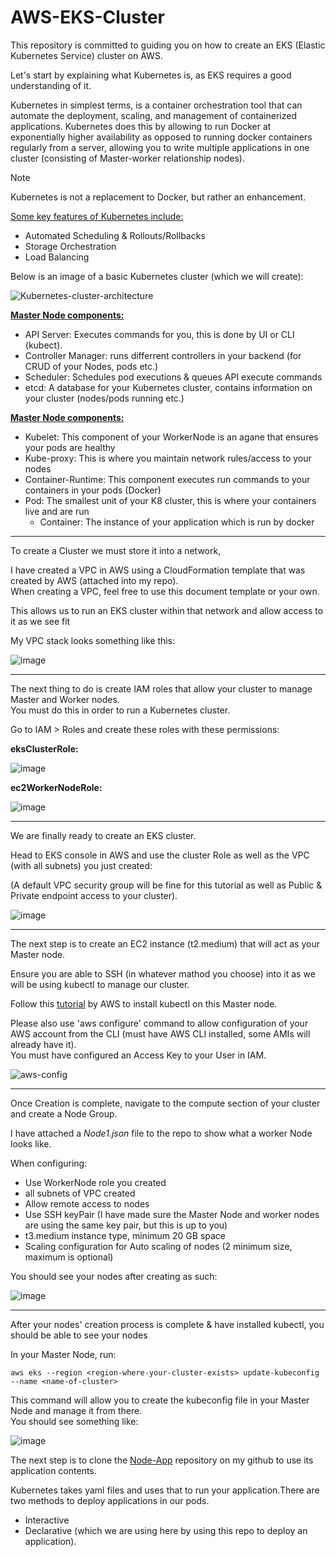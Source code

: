 # AWS-EKS-Cluster

This repository is committed to guiding you on how to create an EKS (Elastic Kubernetes Service) cluster on AWS.

Let's start by explaining what Kubernetes is, as EKS requires a good understanding of it.

Kubernetes in simplest terms, is a container orchestration tool that can automate the deployment, scaling, and management of containerized applications. Kubernetes does this by allowing to run Docker at exponentially higher availability as opposed to running docker containers regularly from a server, allowing you to write multiple applications in one cluster (consisting of Master-worker relationship nodes).

> [!NOTE]  
> Kubernetes is not a replacement to Docker, but rather an enhancement.

<ins>Some key features of Kubernetes include:</ins>
 - Automated Scheduling & Rollouts/Rollbacks
 - Storage Orchestration
 - Load Balancing

Below is an image of a basic Kubernetes cluster (which we will create):

![Kubernetes-cluster-architecture](https://github.com/Semir-Devops/AWS-EKS-Cluster/assets/144611511/4f834c22-e738-4929-864b-fc896091686e)

<ins><b>Master Node components:</b></ins>

 * API Server: Executes commands for you, this is done by UI or CLI (kubect).
 * Controller Manager: runs differrent controllers in your backend (for CRUD of your Nodes, pods etc.)
 * Scheduler: Schedules pod executions & queues API execute commands
 * etcd: A database for your Kubernetes cluster, contains information on your cluster (nodes/pods running etc.)

<ins><b>Master Node components:</b></ins>

 * Kubelet: This component of your WorkerNode is an agane that ensures your pods are healthy
 * Kube-proxy: This is where you maintain network rules/access to your nodes
 * Container-Runtime: This component executes run commands to your containers in your pods (Docker)
 * Pod: The smallest unit of your K8 cluster, this is where your containers live and are run
    * Container: The instance of your application which is run by docker

<hr/>

To create a Cluster we must store it into a network,

I have created a VPC in AWS using a CloudFormation template that was created by AWS (attached into my repo).<br/>When creating a VPC, feel free to use this document template or your own.

This allows us to run an EKS cluster within that network and allow access to it as we see fit

My VPC stack looks something like this:

![image](https://github.com/Semir-Devops/AWS-EKS-Cluster/assets/144611511/55f29362-9448-4061-b5e8-3239ac73a4fe)

<hr/>

The next thing to do is create IAM roles that allow your cluster to manage Master and Worker nodes.<br/>You must do this in order to run a Kubernetes cluster.

Go to IAM > Roles and create these roles with these permissions:

<b>eksClusterRole:</b>

![image](https://github.com/Semir-Devops/AWS-EKS-Cluster/assets/144611511/27653f53-01bc-410e-8aac-c1e1acd1e076)

<b>ec2WorkerNodeRole:</b>

![image](https://github.com/Semir-Devops/AWS-EKS-Cluster/assets/144611511/7b4f13f1-05a0-4964-9319-877952f13d35)

<hr/>

We are finally ready to create an EKS cluster. 

Head to EKS console in AWS and use the cluster Role as well as the VPC (with all subnets) you just created:

(A default VPC security group will be fine for this tutorial as well as Public & Private endpoint access to your cluster). 

![image](https://github.com/Semir-Devops/AWS-EKS-Cluster/assets/144611511/bb81ac96-3dde-4a87-9092-6042c98dc8d7)

<hr/>

The next step is to create an EC2 instance (t2.medium) that will act as your Master node.

Ensure you are able to SSH (in whatever mathod you choose) into it as we will be using kubectl to manage our cluster.

Follow this <a href="https://docs.aws.amazon.com/eks/latest/userguide/install-kubectl.html">tutorial</a> by AWS to install kubectl on this Master node.

Please also use 'aws configure' command to allow configuration of your AWS account from the CLI (must have AWS CLI installed, some AMIs will already have it).<br/>You must have configured an Access Key to your User in IAM.

![aws-config](https://github.com/Semir-Devops/AWS-EKS-Cluster/assets/144611511/77b65f81-414e-450d-b006-f2d6f165ae8f)


<hr/>

Once Creation is complete, navigate to the compute section of your cluster and create a Node Group.

I have attached a *Node1.json* file to the repo to show what a worker Node looks like.

When configuring:

 - Use WorkerNode role you created
 - all subnets of VPC created
 - Allow remote access to nodes
 - Use SSH keyPair (I have made sure the Master Node and worker nodes are using the same key pair, but this is up to you)
 - t3.medium instance type, minimum 20 GB space
 - Scaling configuration for Auto scaling of nodes (2 minimum size, maximum is optional)

You should see your nodes after creating as such:

![image](https://github.com/Semir-Devops/AWS-EKS-Cluster/assets/144611511/013002b3-1c16-404c-9380-f0b6797ca432)

<hr/>

After your nodes' creation process is complete & have installed kubectl, you should be able to see your nodes

In your Master Node, run:

```
aws eks --region <region-where-your-cluster-exists> update-kubeconfig --name <name-of-cluster>

```

This command will allow you to create the kubeconfig file in your Master Node and manage it from there.<br/>You should see something like:

![image](https://github.com/Semir-Devops/AWS-EKS-Cluster/assets/144611511/9c4e224b-71fb-4793-8ded-83687d7837df)

The next step is to clone the <a href="https://github.com/Semir-Devops/Node-App">Node-App</a> repository on my github to use its application contents.

Kubernetes takes yaml files and uses that to run your application.There are two methods to deploy applications in our pods.

 - Interactive
 - Declarative (which we are using here by using this repo to deploy an application).

